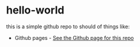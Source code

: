 # hello-world  

this is a simple github repo to should of things like:  

  - Github pages - [See the Github page for this repo](https://stereocilia.github.io/hello-world/)